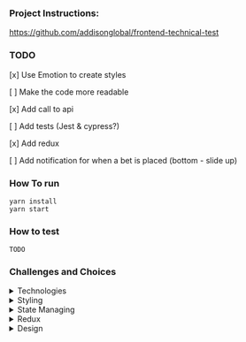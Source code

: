 ### Project Instructions:

https://github.com/addisonglobal/frontend-technical-test

### TODO

[x] Use Emotion to create styles

[ ] Make the code more readable

[x] Add call to api

[ ] Add tests (Jest & cypress?)

[x] Add redux

[ ] Add notification for when a bet is placed (bottom - slide up)

### How To run

```
yarn install
yarn start
```

### How to test

```
TODO
```

### Challenges and Choices

<details>
<summary>Technologies</summary>
I read that the company uses Emotion, Cypress, TypeScript and Jest alongside React, so I'm using the same stack and learning as i go.
</details>

<details>
<summary>Styling</summary>
I tried to use css props from @emotion but had some troubles with typescript, i opted for trying styled components because of my familiarity with styled-components library and had success.
</details>

<details>
<summary>State Managing</summary>
I know that for this project contextApi would be more than enough but i'm using it only as UIContext.
I'll use redux for global states not UI related.
</details>

<details>
<summary>Redux</summary>
So, redux is REALLY complicated for me atm, idk if it's because i'm tired, but i added react-redux, then redux toolkit, then redux @types, the types from /types/ started to not get recognized, so i have to manually import them everywhere that they are being used. This makes me think that i'm doing something wrong.

At the moment my goal is to make redux work for managing the bets.

Later i'll add tests and start to study redux and typescript better. So be ready for some pasta!

Most of what i'm doing is following [this repository](https://github.com/reduxjs/cra-template-redux-typescript)

EDIT: Adding redux was easier the next day, followed [this video](https://www.youtube.com/watch?v=udr2rx_B99w) to understand it better. Having to do some changes because i used redux-toolkit. (Basically using configureStore instead of createStore).
My state logic could be better but at the moment, this is the way that it worked.

Passing bets with marketName and Id to the store made easier to: - Access the Market Name on Betslip - Access which bet is selected on each market

Cons: - We do not have access to Event Name on Betslip at the moment (we can pass Event Name to market Component and send it to store, but i chose not to for now) - We cannot 'sort' our bets for Events, they are sorted by order of selection.

</details>

<details>
<summary>Design</summary>
At the moment i went for a basic design, resembling a soccer field, used a noise image generated from [this site](https://cssmatic.com/noise-texture) to create the background, used white strokes and black backgrounds with 0.2 alpha.

Maybe in the future i'll change the bets (inside betslip), changind the remove button to a red card or something similar.

</details>
